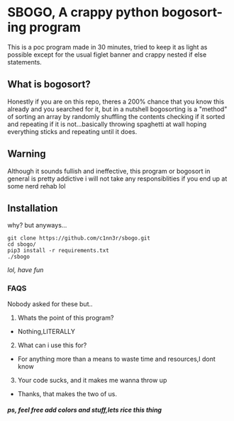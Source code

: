 # SBOGO, A crappy python bogosort-ing program

This is a poc program made in 30 minutes, tried to keep it as light as possible except for the usual 
figlet banner and crappy nested if else statements.

## What is bogosort?

Honestly if you are on this repo, theres a 200% chance that you know this already and you searched for it, but in a nutshell bogosorting is a "method" of sorting an array by randomly shuffling the contents
checking if it sorted and repeating if it is not...basically throwing spaghetti at wall hoping everything sticks and repeating until it does.

## Warning 

Although it sounds fullish and ineffective, this program or bogosort in general is pretty addictive 
i will not take any responsiblities if you end up at some nerd rehab lol

## Installation

why? but anyways...

```shell
git clone https://github.com/c1nn3r/sbogo.git
cd sbogo/
pip3 install -r requirements.txt
./sbogo
```
*lol, have fun*

### FAQS

Nobody asked for these but..

1. Whats the point of this program?
  - Nothing,LITERALLY
2. What can i use this for?
  - For anything more than a means to waste time and resources,I dont know
3. Your code sucks, and it makes me wanna throw up
  - Thanks, that makes the two of us.

##### ps, feel free add colors and stuff,lets rice this thing
